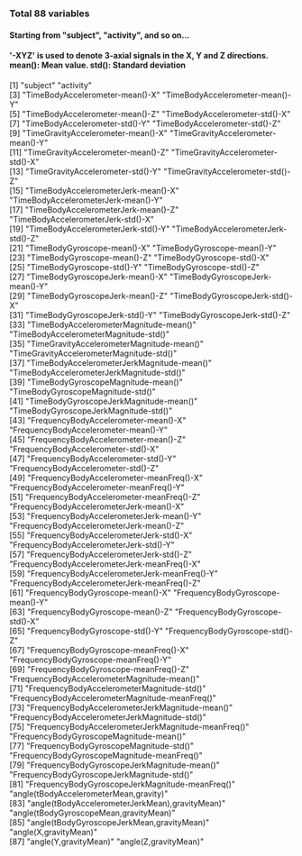 ### Total 88 variables
#### Starting from "subject", "activity", and so on...
#### '-XYZ' is used to denote 3-axial signals in the X, Y and Z directions. mean(): Mean value. std(): Standard deviation

 [1] "subject"                                            "activity"                                          
 [3] "TimeBodyAccelerometer-mean()-X"                     "TimeBodyAccelerometer-mean()-Y"                    
 [5] "TimeBodyAccelerometer-mean()-Z"                     "TimeBodyAccelerometer-std()-X"                     
 [7] "TimeBodyAccelerometer-std()-Y"                      "TimeBodyAccelerometer-std()-Z"                     
 [9] "TimeGravityAccelerometer-mean()-X"                  "TimeGravityAccelerometer-mean()-Y"                 
[11] "TimeGravityAccelerometer-mean()-Z"                  "TimeGravityAccelerometer-std()-X"                  
[13] "TimeGravityAccelerometer-std()-Y"                   "TimeGravityAccelerometer-std()-Z"                  
[15] "TimeBodyAccelerometerJerk-mean()-X"                 "TimeBodyAccelerometerJerk-mean()-Y"                
[17] "TimeBodyAccelerometerJerk-mean()-Z"                 "TimeBodyAccelerometerJerk-std()-X"                 
[19] "TimeBodyAccelerometerJerk-std()-Y"                  "TimeBodyAccelerometerJerk-std()-Z"                 
[21] "TimeBodyGyroscope-mean()-X"                         "TimeBodyGyroscope-mean()-Y"                        
[23] "TimeBodyGyroscope-mean()-Z"                         "TimeBodyGyroscope-std()-X"                         
[25] "TimeBodyGyroscope-std()-Y"                          "TimeBodyGyroscope-std()-Z"                         
[27] "TimeBodyGyroscopeJerk-mean()-X"                     "TimeBodyGyroscopeJerk-mean()-Y"                    
[29] "TimeBodyGyroscopeJerk-mean()-Z"                     "TimeBodyGyroscopeJerk-std()-X"                     
[31] "TimeBodyGyroscopeJerk-std()-Y"                      "TimeBodyGyroscopeJerk-std()-Z"                     
[33] "TimeBodyAccelerometerMagnitude-mean()"              "TimeBodyAccelerometerMagnitude-std()"              
[35] "TimeGravityAccelerometerMagnitude-mean()"           "TimeGravityAccelerometerMagnitude-std()"           
[37] "TimeBodyAccelerometerJerkMagnitude-mean()"          "TimeBodyAccelerometerJerkMagnitude-std()"          
[39] "TimeBodyGyroscopeMagnitude-mean()"                  "TimeBodyGyroscopeMagnitude-std()"                  
[41] "TimeBodyGyroscopeJerkMagnitude-mean()"              "TimeBodyGyroscopeJerkMagnitude-std()"              
[43] "FrequencyBodyAccelerometer-mean()-X"                "FrequencyBodyAccelerometer-mean()-Y"               
[45] "FrequencyBodyAccelerometer-mean()-Z"                "FrequencyBodyAccelerometer-std()-X"                
[47] "FrequencyBodyAccelerometer-std()-Y"                 "FrequencyBodyAccelerometer-std()-Z"                
[49] "FrequencyBodyAccelerometer-meanFreq()-X"            "FrequencyBodyAccelerometer-meanFreq()-Y"           
[51] "FrequencyBodyAccelerometer-meanFreq()-Z"            "FrequencyBodyAccelerometerJerk-mean()-X"           
[53] "FrequencyBodyAccelerometerJerk-mean()-Y"            "FrequencyBodyAccelerometerJerk-mean()-Z"           
[55] "FrequencyBodyAccelerometerJerk-std()-X"             "FrequencyBodyAccelerometerJerk-std()-Y"            
[57] "FrequencyBodyAccelerometerJerk-std()-Z"             "FrequencyBodyAccelerometerJerk-meanFreq()-X"       
[59] "FrequencyBodyAccelerometerJerk-meanFreq()-Y"        "FrequencyBodyAccelerometerJerk-meanFreq()-Z"       
[61] "FrequencyBodyGyroscope-mean()-X"                    "FrequencyBodyGyroscope-mean()-Y"                   
[63] "FrequencyBodyGyroscope-mean()-Z"                    "FrequencyBodyGyroscope-std()-X"                    
[65] "FrequencyBodyGyroscope-std()-Y"                     "FrequencyBodyGyroscope-std()-Z"                    
[67] "FrequencyBodyGyroscope-meanFreq()-X"                "FrequencyBodyGyroscope-meanFreq()-Y"               
[69] "FrequencyBodyGyroscope-meanFreq()-Z"                "FrequencyBodyAccelerometerMagnitude-mean()"        
[71] "FrequencyBodyAccelerometerMagnitude-std()"          "FrequencyBodyAccelerometerMagnitude-meanFreq()"    
[73] "FrequencyBodyAccelerometerJerkMagnitude-mean()"     "FrequencyBodyAccelerometerJerkMagnitude-std()"     
[75] "FrequencyBodyAccelerometerJerkMagnitude-meanFreq()" "FrequencyBodyGyroscopeMagnitude-mean()"            
[77] "FrequencyBodyGyroscopeMagnitude-std()"              "FrequencyBodyGyroscopeMagnitude-meanFreq()"        
[79] "FrequencyBodyGyroscopeJerkMagnitude-mean()"         "FrequencyBodyGyroscopeJerkMagnitude-std()"         
[81] "FrequencyBodyGyroscopeJerkMagnitude-meanFreq()"     "angle(tBodyAccelerometerMean,gravity)"             
[83] "angle(tBodyAccelerometerJerkMean),gravityMean)"     "angle(tBodyGyroscopeMean,gravityMean)"             
[85] "angle(tBodyGyroscopeJerkMean,gravityMean)"          "angle(X,gravityMean)"                              
[87] "angle(Y,gravityMean)"                               "angle(Z,gravityMean)"              
